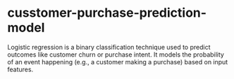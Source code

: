 # cusstomer-purchase-prediction-model
Logistic regression is a binary classification technique used to predict outcomes like customer churn or purchase intent. It models the probability of an event happening (e.g., a customer making a purchase) based on input features.
